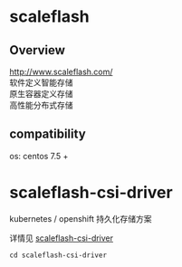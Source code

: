# scaleflash 

## Overview
http://www.scaleflash.com/  
软件定义智能存储  
原生容器定义存储  
高性能分布式存储  

## compatibility
os: centos 7.5 +  

# scaleflash-csi-driver
kubernetes / openshift 持久化存储方案  

详情见
[scaleflash-csi-driver](scaleflash-csi-driver/README.md)
```
cd scaleflash-csi-driver
```
